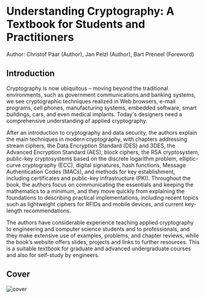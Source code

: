 # Understanding Cryptography: A Textbook for Students and Practitioners

Author: Christof Paar  (Author), Jan Pelzl  (Author), Bart Preneel (Foreword)

## Introduction

Cryptography is now ubiquitous – moving beyond the traditional environments, such as government communications and banking systems, we see cryptographic techniques realized in Web browsers, e-mail programs, cell phones, manufacturing systems, embedded software, smart buildings, cars, and even medical implants. Today's designers need a comprehensive understanding of applied cryptography.

After an introduction to cryptography and data security, the authors explain the main techniques in modern cryptography, with chapters addressing stream ciphers, the Data Encryption Standard (DES) and 3DES, the Advanced Encryption Standard (AES), block ciphers, the RSA cryptosystem, public-key cryptosystems based on the discrete logarithm problem, elliptic-curve cryptography (ECC), digital signatures, hash functions, Message Authentication Codes (MACs), and methods for key establishment, including certificates and public-key infrastructure (PKI). Throughout the book, the authors focus on communicating the essentials and keeping the mathematics to a minimum, and they move quickly from explaining the foundations to describing practical implementations, including recent topics such as lightweight ciphers for RFIDs and mobile devices, and current key-length recommendations.

The authors have considerable experience teaching applied cryptography to engineering and computer science students and to professionals, and they make extensive use of examples, problems, and chapter reviews, while the book’s website offers slides, projects and links to further resources. This is a suitable textbook for graduate and advanced undergraduate courses and also for self-study by engineers.

## Cover

![cover](https://images-na.ssl-images-amazon.com/images/I/41jOgLXFGPL._SX331_BO1,204,203,200_.jpg)

